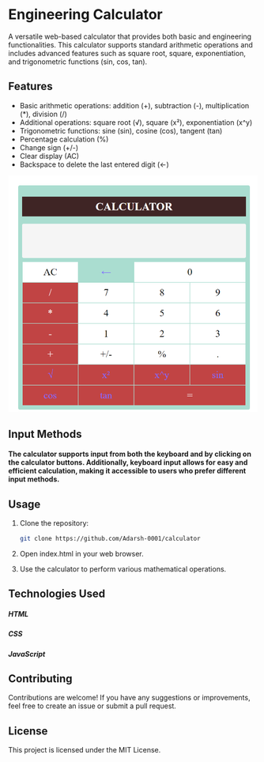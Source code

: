 # Engineering Calculator

A versatile web-based calculator that provides both basic and engineering functionalities. This calculator supports standard arithmetic operations and includes advanced features such as square root, square, exponentiation, and trigonometric functions (sin, cos, tan).

## Features

- Basic arithmetic operations: addition (+), subtraction (-), multiplication (*), division (/)
- Additional operations: square root (√), square (x²), exponentiation (x^y)
- Trigonometric functions: sine (sin), cosine (cos), tangent (tan)
- Percentage calculation (%)
- Change sign (+/-)
- Clear display (AC)
- Backspace to delete the last entered digit (←)

![ss of calculator](calculator.png)


## Input Methods

#### The calculator supports input from both the keyboard and by clicking on the calculator buttons. Additionally, keyboard input allows for easy and efficient calculation, making it accessible to users who prefer different input methods.

## Usage

1. Clone the repository:

   ```bash
   git clone https://github.com/Adarsh-0001/calculator
2. Open index.html in your web browser.

3. Use the calculator to perform various mathematical operations.

## Technologies Used
##### HTML
##### CSS
##### JavaScript

## Contributing
Contributions are welcome! If you have any suggestions or improvements, feel free to create an issue or submit a pull request.

## License
This project is licensed under the MIT License.
